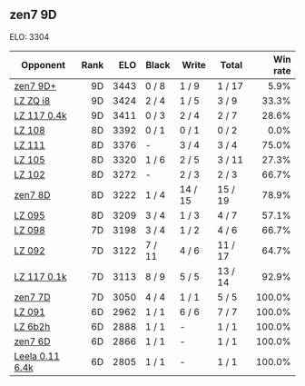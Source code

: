 ## zen7 9D ##

ELO: 3304

Opponent | Rank | ELO | Black | Write | Total | Win rate
---------|-----:|----:|-------|-------|-------|-------:
[zen7 9D+](zen7%209D+.md) | 9D | 3443 | 0 / 8 | 1 / 9 | 1 / 17 | 5.9%
[LZ ZQ i8](LZ%20ZQ%20i8.md) | 9D | 3424 | 2 / 4 | 1 / 5 | 3 / 9 | 33.3%
[LZ 117 0.4k](LZ%20117%200.4k.md) | 9D | 3411 | 0 / 3 | 2 / 4 | 2 / 7 | 28.6%
[LZ 108](LZ%20108.md) | 8D | 3392 | 0 / 1 | 0 / 1 | 0 / 2 | 0.0%
[LZ 111](LZ%20111.md) | 8D | 3376 | - | 3 / 4 | 3 / 4 | 75.0%
[LZ 105](LZ%20105.md) | 8D | 3320 | 1 / 6 | 2 / 5 | 3 / 11 | 27.3%
[LZ 102](LZ%20102.md) | 8D | 3272 | - | 2 / 3 | 2 / 3 | 66.7%
[zen7 8D](zen7%208D.md) | 8D | 3222 | 1 / 4 | 14 / 15 | 15 / 19 | 78.9%
[LZ 095](LZ%20095.md) | 8D | 3209 | 3 / 4 | 1 / 3 | 4 / 7 | 57.1%
[LZ 098](LZ%20098.md) | 7D | 3198 | 3 / 4 | 1 / 2 | 4 / 6 | 66.7%
[LZ 092](LZ%20092.md) | 7D | 3122 | 7 / 11 | 4 / 6 | 11 / 17 | 64.7%
[LZ 117 0.1k](LZ%20117%200.1k.md) | 7D | 3113 | 8 / 9 | 5 / 5 | 13 / 14 | 92.9%
[zen7 7D](zen7%207D.md) | 7D | 3050 | 4 / 4 | 1 / 1 | 5 / 5 | 100.0%
[LZ 091](LZ%20091.md) | 6D | 2962 | 1 / 1 | 6 / 6 | 7 / 7 | 100.0%
[LZ 6b2h](LZ%206b2h.md) | 6D | 2888 | 1 / 1 | - | 1 / 1 | 100.0%
[zen7 6D](zen7%206D.md) | 6D | 2866 | 1 / 1 | - | 1 / 1 | 100.0%
[Leela 0.11 6.4k](Leela%200.11%206.4k.md) | 6D | 2805 | 1 / 1 | - | 1 / 1 | 100.0%
